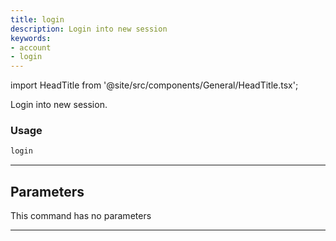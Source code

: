 ```yaml
---
title: login
description: Login into new session
keywords:
- account
- login
---
```


import HeadTitle from '@site/src/components/General/HeadTitle.tsx';

<HeadTitle title="account /login - Reference | OpenBB Terminal Docs" />

Login into new session.

### Usage

```python wordwrap
login
```

---

## Parameters

This command has no parameters


---
